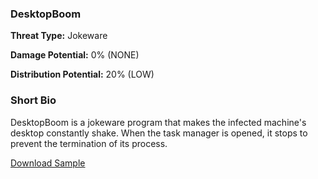 ### **DesktopBoom**

**Threat Type:** Jokeware




**Damage Potential:** 0% (NONE)

**Distribution Potential:** 20% (LOW)


### **Short Bio**
DesktopBoom is a jokeware program that makes the infected machine's desktop constantly shake. When the task manager is opened, it stops to prevent the termination of its process.


[Download Sample](https://mega.nz/file/UHcE2BIL#-LtuC1Y0m8nICBSiuLU3Y4dVeL_Y5nAvGl_e12dJzs8)




